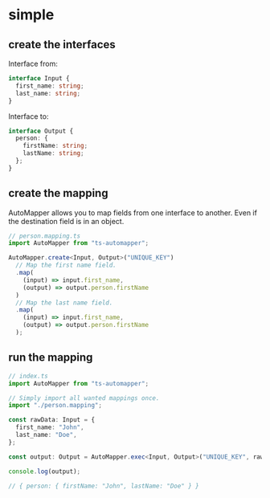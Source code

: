# simple

## create the interfaces

Interface from:

```ts
interface Input {
  first_name: string;
  last_name: string;
}
```

Interface to:

```ts
interface Output {
  person: {
    firstName: string;
    lastName: string;
  };
}
```

## create the mapping

AutoMapper allows you to map fields from one interface to another. Even if the destination field is in an object.

```ts
// person.mapping.ts
import AutoMapper from "ts-automapper";

AutoMapper.create<Input, Output>("UNIQUE_KEY")
  // Map the first name field.
  .map(
    (input) => input.first_name,
    (output) => output.person.firstName
  )
  // Map the last name field.
  .map(
    (input) => input.first_name,
    (output) => output.person.firstName
  );
```

## run the mapping

```ts
// index.ts
import AutoMapper from "ts-automapper";

// Simply import all wanted mappings once.
import "./person.mapping";

const rawData: Input = {
  first_name: "John",
  last_name: "Doe",
};

const output: Output = AutoMapper.exec<Input, Output>("UNIQUE_KEY", rawData);

console.log(output);

// { person: { firstName: "John", lastName: "Doe" } }
```
